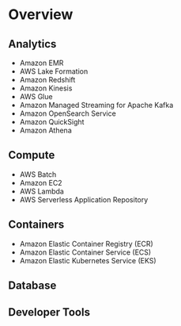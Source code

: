 # Overview

## Analytics
- Amazon EMR
- AWS Lake Formation
- Amazon Redshift
- Amazon Kinesis
- AWS Glue
- Amazon Managed Streaming for Apache Kafka
- Amazon OpenSearch Service
- Amazon QuickSight
- Amazon Athena

## Compute
- AWS Batch
- Amazon EC2
- AWS Lambda
- AWS Serverless Application Repository

## Containers
- Amazon Elastic Container Registry (ECR)
- Amazon Elastic Container Service (ECS)
- Amazon Elastic Kubernetes Service (EKS)

## Database

## Developer Tools